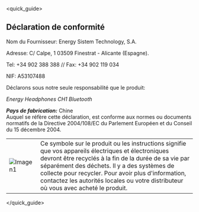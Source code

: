 <quick_guide>
## Déclaration de conformité

Nom du Fournisseur:
Energy Sistem Technology, S.A.

Adresse: C/ Calpe, 1
03509 Finestrat - Alicante (Espagne).

Tel: +34 902 388 388 // Fax: +34 902 119 034

NIF: A53107488



Déclarons sous notre seule responsabilité que le produit:

*Energy Headphones CH1 Bluetooth*

_**Pays de fabrication:**_ Chine  
Auquel se réfère cette déclaration, est conforme aux normes ou documents normatifs de la Directive 2004/108/EC du Parlement Européen et du Conseil du 15 décembre 2004.

|  |  |
|:-------|:-------|
|![Imagen1](http://static.energysistem.com/images/manuals/39930/52d42d0e441fc.jpg) | Ce symbole sur le produit ou les instructions signifie que vos appareils électriques et électroniques devront être recyclés à la fin de la durée de sa vie par séparément des déchets. Il y a des systèmes de collecte pour recycler. Pour avoir plus d'information, contactez les autorités locales ou votre distributeur où vous avec acheté le produit.|

</quick_guide>
